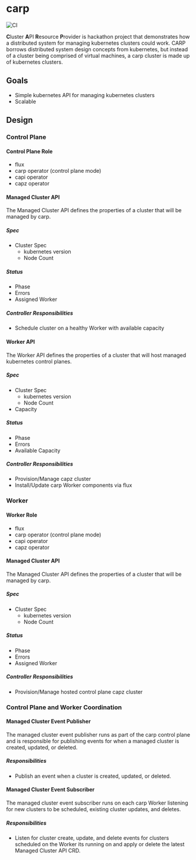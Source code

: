 # carp

![CI](https://github.com/juan-lee/carp/workflows/CI/badge.svg)

**C**luster **A**PI **R**esource **P**rovider is hackathon project that demonstrates how a
distributed system for managing kubernetes clusters could work. CARP borrows distributed system
design concepts from kubernetes, but instead of a cluster being comprised of virtual machines, a
carp cluster is made up of kubernetes clusters.

## Goals

- Simple kubernetes API for managing kubernetes clusters
- Scalable

## Design

### Control Plane

#### Control Plane Role

- flux
- carp operator (control plane mode)
- capi operator
- capz operator

#### Managed Cluster API

The Managed Cluster API defines the properties of a cluster that will be managed by carp.

##### Spec

- Cluster Spec
  - kubernetes version
  - Node Count

##### Status

- Phase
- Errors
- Assigned Worker

##### Controller Responsibilities

- Schedule cluster on a healthy Worker with available capacity

#### Worker API

The Worker API defines the properties of a cluster that will host managed kubernetes control planes.

##### Spec

- Cluster Spec
  - kubernetes version
  - Node Count
- Capacity

##### Status

- Phase
- Errors
- Available Capacity

##### Controller Responsibilities

- Provision/Manage capz cluster
- Install/Update carp Worker components via flux

### Worker

#### Worker Role

- flux
- carp operator (control plane mode)
- capi operator
- capz operator

#### Managed Cluster API

The Managed Cluster API defines the properties of a cluster that will be managed by carp.

##### Spec

- Cluster Spec
  - kubernetes version
  - Node Count

##### Status

- Phase
- Errors
- Assigned Worker

##### Controller Responsibilities

- Provision/Manage hosted control plane capz cluster

### Control Plane and Worker Coordination

#### Managed Cluster Event Publisher

The managed cluster event publisher runs as part of the carp control plane and is responsible for
publishing events for when a managed cluster is created, updated, or deleted.

##### Responsibilities

- Publish an event when a cluster is created, updated, or deleted.

#### Managed Cluster Event Subscriber

The managed cluster event subscriber runs on each carp Worker listening for new clusters to be
scheduled, existing cluster updates, and deletes.

##### Responsibilities

- Listen for cluster create, update, and delete events for clusters scheduled on the Worker its
  running on and apply or delete the latest Managed Cluster API CRD.
